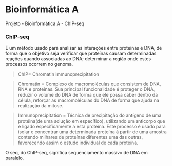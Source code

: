 # Bioinformática A

Projeto - Bioinformática A - ChIP-seq

### ChIP-seq

É um método usado para analisar as interações entre proteínas e DNA, de forma que o objetivo seja verificar que proteínas causam determinadas reações quando associadas ao DNA; determinar a região onde estes processos ocorrem no genoma.

> ChIP= Chromatin immunoprecipitation

> Chromatin = Complexo de macromoléculas que consistem de DNA, RNA e   proteínas. Sua principal funcionalidade é proteger o DNA, reduzir o volume do DNA de forma que ele possa caber dentro da célula, reforçar as macromoléculas do DNA de forma que ajuda na realização da mitose.
 
> Immunoprecipitation = Técnica de precipitação do antígeno de uma protéina(de uma solução em específico), utilizando um anticorpo que é ligado especificamente a esta proteína. Este processo é usado para isolar e concentrar uma determinada proteína à partir de uma amostra contendo milhares de proteínas diferentes uma das outras, favorecendo assim o estudo individual de cada proteína.

O seq, do ChIP-seq, significa sequenciamento massivo de DNA em paralelo.
